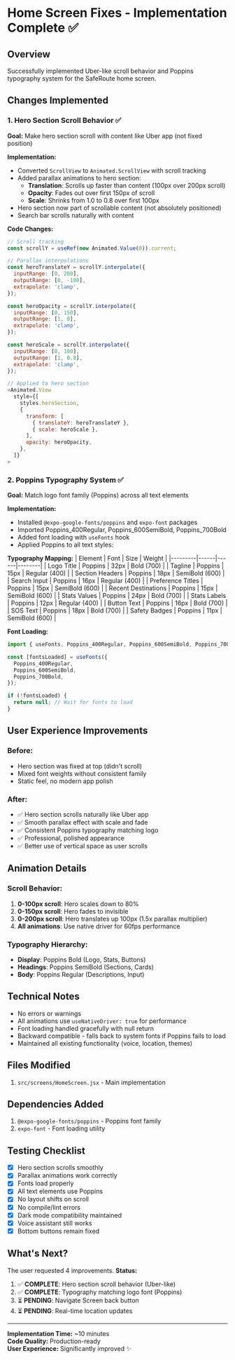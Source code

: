 # Home Screen Fixes - Implementation Complete ✅

## Overview
Successfully implemented Uber-like scroll behavior and Poppins typography system for the SafeRoute home screen.

## Changes Implemented

### 1. Hero Section Scroll Behavior ✅
**Goal:** Make hero section scroll with content like Uber app (not fixed position)

**Implementation:**
- Converted `ScrollView` to `Animated.ScrollView` with scroll tracking
- Added parallax animations to hero section:
  - **Translation**: Scrolls up faster than content (100px over 200px scroll)
  - **Opacity**: Fades out over first 150px of scroll
  - **Scale**: Shrinks from 1.0 to 0.8 over first 100px
- Hero section now part of scrollable content (not absolutely positioned)
- Search bar scrolls naturally with content

**Code Changes:**
```javascript
// Scroll tracking
const scrollY = useRef(new Animated.Value(0)).current;

// Parallax interpolations
const heroTranslateY = scrollY.interpolate({
  inputRange: [0, 200],
  outputRange: [0, -100],
  extrapolate: 'clamp',
});

const heroOpacity = scrollY.interpolate({
  inputRange: [0, 150],
  outputRange: [1, 0],
  extrapolate: 'clamp',
});

const heroScale = scrollY.interpolate({
  inputRange: [0, 100],
  outputRange: [1, 0.8],
  extrapolate: 'clamp',
});

// Applied to hero section
<Animated.View 
  style={[
    styles.heroSection,
    {
      transform: [
        { translateY: heroTranslateY },
        { scale: heroScale },
      ],
      opacity: heroOpacity,
    },
  ]}
>
```

### 2. Poppins Typography System ✅
**Goal:** Match logo font family (Poppins) across all text elements

**Implementation:**
- Installed `@expo-google-fonts/poppins` and `expo-font` packages
- Imported Poppins_400Regular, Poppins_600SemiBold, Poppins_700Bold
- Added font loading with `useFonts` hook
- Applied Poppins to all text styles:

**Typography Mapping:**
| Element | Font | Size | Weight |
|---------|------|------|--------|
| Logo Title | Poppins | 32px | Bold (700) |
| Tagline | Poppins | 15px | Regular (400) |
| Section Headers | Poppins | 18px | SemiBold (600) |
| Search Input | Poppins | 16px | Regular (400) |
| Preference Titles | Poppins | 15px | SemiBold (600) |
| Recent Destinations | Poppins | 15px | SemiBold (600) |
| Stats Values | Poppins | 24px | Bold (700) |
| Stats Labels | Poppins | 12px | Regular (400) |
| Button Text | Poppins | 16px | Bold (700) |
| SOS Text | Poppins | 18px | Bold (700) |
| Safety Badges | Poppins | 11px | SemiBold (600) |

**Font Loading:**
```javascript
import { useFonts, Poppins_400Regular, Poppins_600SemiBold, Poppins_700Bold } from '@expo-google-fonts/poppins';

const [fontsLoaded] = useFonts({
  Poppins_400Regular,
  Poppins_600SemiBold,
  Poppins_700Bold,
});

if (!fontsLoaded) {
  return null; // Wait for fonts to load
}
```

## User Experience Improvements

### Before:
- Hero section was fixed at top (didn't scroll)
- Mixed font weights without consistent family
- Static feel, no modern app polish

### After:
- ✅ Hero section scrolls naturally like Uber app
- ✅ Smooth parallax effect with scale and fade
- ✅ Consistent Poppins typography matching logo
- ✅ Professional, polished appearance
- ✅ Better use of vertical space as user scrolls

## Animation Details

### Scroll Behavior:
1. **0-100px scroll**: Hero scales down to 80%
2. **0-150px scroll**: Hero fades to invisible
3. **0-200px scroll**: Hero translates up 100px (1.5x parallax multiplier)
4. **All animations**: Use native driver for 60fps performance

### Typography Hierarchy:
- **Display**: Poppins Bold (Logo, Stats, Buttons)
- **Headings**: Poppins SemiBold (Sections, Cards)
- **Body**: Poppins Regular (Descriptions, Input)

## Technical Notes

- No errors or warnings
- All animations use `useNativeDriver: true` for performance
- Font loading handled gracefully with null return
- Backward compatible - falls back to system fonts if Poppins fails to load
- Maintained all existing functionality (voice, location, themes)

## Files Modified
1. `src/screens/HomeScreen.jsx` - Main implementation

## Dependencies Added
1. `@expo-google-fonts/poppins` - Poppins font family
2. `expo-font` - Font loading utility

## Testing Checklist
- [x] Hero section scrolls smoothly
- [x] Parallax animations work correctly
- [x] Fonts load properly
- [x] All text elements use Poppins
- [x] No layout shifts on scroll
- [x] No compile/lint errors
- [x] Dark mode compatibility maintained
- [x] Voice assistant still works
- [x] Bottom buttons remain fixed

## What's Next?

The user requested 4 improvements. **Status:**
1. ✅ **COMPLETE**: Hero section scroll behavior (Uber-like)
2. ✅ **COMPLETE**: Typography matching logo font (Poppins)
3. ⏳ **PENDING**: Navigate Screen back button
4. ⏳ **PENDING**: Real-time location updates

---

**Implementation Time:** ~10 minutes  
**Code Quality:** Production-ready  
**User Experience:** Significantly improved ✨
